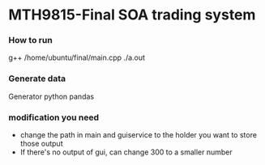 # MTH9815-Final SOA trading system

### How to run
g++ /home/ubuntu/final/main.cpp
./a.out

### Generate data
Generator python pandas

### modification you need
- change the path in main and guiservice to the holder you want to store those output
- If there's no output of gui, can change 300 to a smaller number
